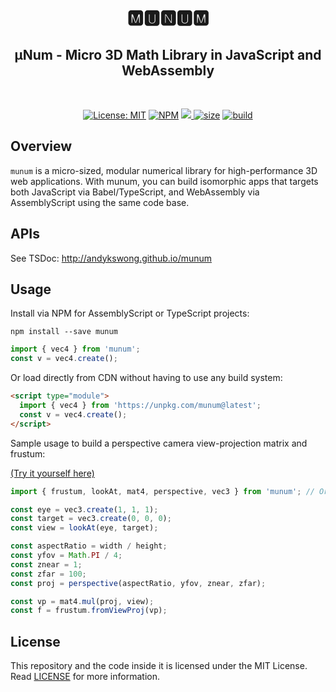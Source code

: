 <h1 align="center">🅼🆄🅽🆄🅼</h1>
<h2 align="center">μNum - Micro 3D Math Library in JavaScript and WebAssembly</h2>
<br />
<p align="center">
  <a href="./LICENSE"><img src="https://img.shields.io/badge/License-MIT-yellow.svg" alt="License: MIT" /></a> 
  <a href="https://www.npmjs.com/package/munum"><img src="https://img.shields.io/npm/v/munum" alt="NPM" /></a> 
  <a href="https://codecov.io/gh/andykswong/munum">
    <img src="https://codecov.io/gh/andykswong/munum/branch/main/graph/badge.svg?token=68JPTUD7GZ"/>
  </a> 
  <a href="https://bundlephobia.com/result?p=munum"><img src="https://badgen.net/bundlephobia/minzip/munum" alt="size" /></a> 
  <a href="https://github.com/andykswong/munum/actions/workflows/build.yaml"><img src="https://github.com/andykswong/munum/actions/workflows/build.yaml/badge.svg" alt="build" /></a>
</p>

## Overview
`munum` is a micro-sized, modular numerical library for high-performance 3D web applications. With munum, you can build isomorphic apps that targets both JavaScript via Babel/TypeScript, and WebAssembly via AssemblyScript using the same code base.

## APIs
See TSDoc: http://andykswong.github.io/munum

## Usage
Install via NPM for AssemblyScript or TypeScript projects: 

```shell
npm install --save munum
```

```javascript
import { vec4 } from 'munum';
const v = vec4.create();
```

Or load directly from CDN without having to use any build system:
```html
<script type="module">
  import { vec4 } from 'https://unpkg.com/munum@latest';
  const v = vec4.create();
</script>
```

Sample usage to build a perspective camera view-projection matrix and frustum:

[(Try it yourself here)](https://codepen.io/andykswong/pen/yLbPzGy?editors=0011)
```javascript
import { frustum, lookAt, mat4, perspective, vec3 } from 'munum'; // Or load from CDN

const eye = vec3.create(1, 1, 1);
const target = vec3.create(0, 0, 0);
const view = lookAt(eye, target);

const aspectRatio = width / height;
const yfov = Math.PI / 4;
const znear = 1;
const zfar = 100;
const proj = perspective(aspectRatio, yfov, znear, zfar);

const vp = mat4.mul(proj, view);
const f = frustum.fromViewProj(vp);
```

## License
This repository and the code inside it is licensed under the MIT License. Read [LICENSE](./LICENSE) for more information.
